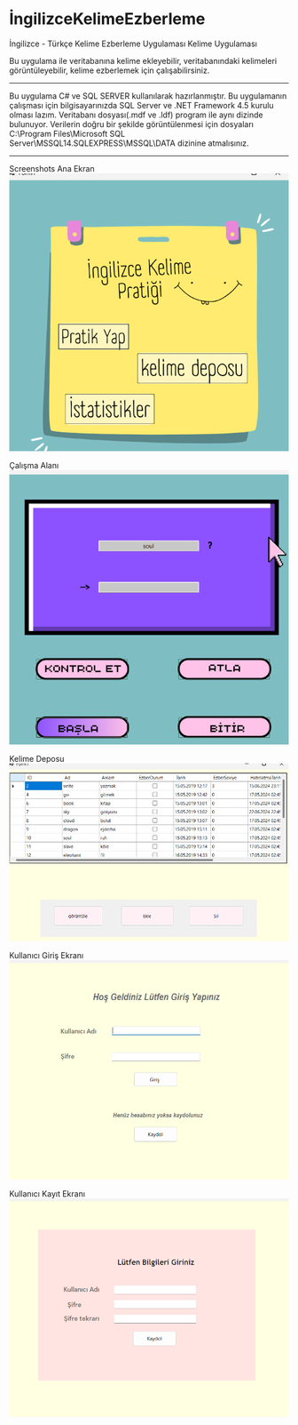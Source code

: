 # İngilizceKelimeEzberleme
İngilizce - Türkçe Kelime Ezberleme Uygulaması Kelime Uygulaması

Bu uygulama ile veritabanına kelime ekleyebilir, veritabanındaki kelimeleri görüntüleyebilir, kelime ezberlemek için çalışabilirsiniz. 

**************************************************************************************************************************************
Bu uygulama C# ve SQL SERVER kullanılarak hazırlanmıştır.
Bu uygulamanın çalışması için bilgisayarınızda SQL Server ve .NET Framework 4.5 kurulu olması lazım.
Veritabanı dosyası(.mdf ve .ldf) program ile aynı dizinde bulunuyor.
Verilerin doğru bir şekilde görüntülenmesi için dosyaları  C:\Program Files\Microsoft SQL Server\MSSQL14.SQLEXPRESS\MSSQL\DATA dizinine atmalısınız.

**************************************************************************************************************************************
Screenshots
Ana Ekran ![AnaEkran](https://github.com/Kaplanv1/IngilizceKelimeEzberleme/blob/main/ScreenShots/AnaEkran.png)

Çalışma Alanı ![CalismaAlani](https://github.com/Kaplanv1/IngilizceKelimeEzberleme/blob/main/ScreenShots/PratikEkran.png)

Kelime Deposu ![KelimeDeposu](https://github.com/Kaplanv1/IngilizceKelimeEzberleme/blob/main/ScreenShots/KelimeEkrani.png)

Kullanıcı Giriş Ekranı ![KullanıcıGiriş](https://github.com/Kaplanv1/IngilizceKelimeEzberleme/blob/main/ScreenShots/KullaniciGirisEkrani.png)

Kullanıcı Kayıt Ekranı ![KullanıcıGiriş](https://github.com/Kaplanv1/IngilizceKelimeEzberleme/blob/main/ScreenShots/KullaniciKayitEkrani.png)



